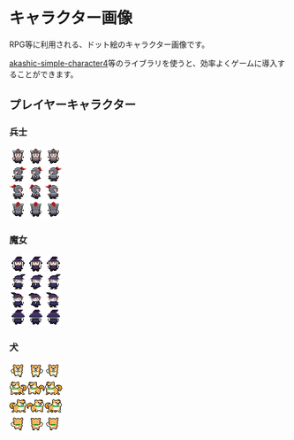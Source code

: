 # キャラクター画像

RPG等に利用される、ドット絵のキャラクター画像です。

[akashic-simple-character4](https://github.com/shinonomekazan/akashic-simple-character4)等のライブラリを使うと、効率よくゲームに導入することができます。

## プレイヤーキャラクター

### 兵士

![兵士](./character1.png)

### 魔女

![魔女](./character2.png)

### 犬

![犬](./character3.png)
